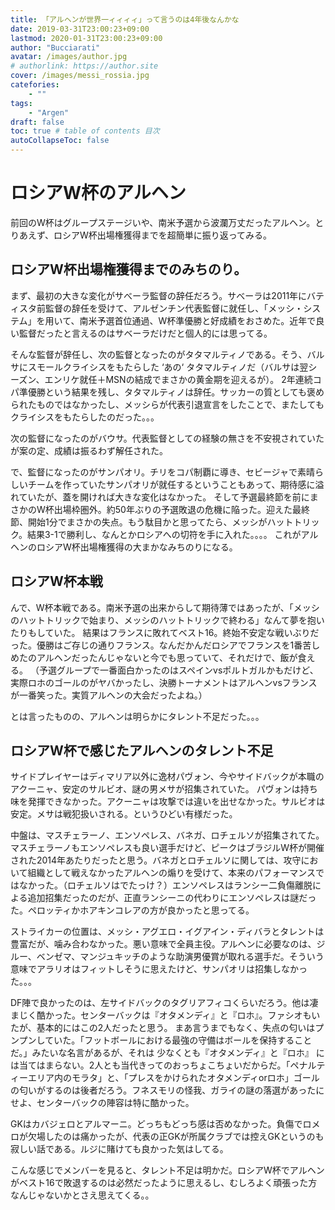 ```yaml
---
title: 「アルヘンが世界一ィィィィ」って言うのは4年後なんかな
date: 2019-03-31T23:00:23+09:00
lastmod: 2020-01-31T23:00:23+09:00
author: "Bucciarati"
avatar: /images/author.jpg
# authorlink: https://author.site
cover: /images/messi_rossia.jpg
catefories:
    - ""
tags: 
    - "Argen"
draft: false
toc: true # table of contents 目次
autoCollapseToc: false
---
```


# ロシアW杯のアルヘン


前回のW杯はグループステージいや、南米予選から波瀾万丈だったアルヘン。とりあえず、ロシアW杯出場権獲得までを超簡単に振り返ってみる。

## ロシアW杯出場権獲得までのみちのり。


まず、最初の大きな変化がサべーラ監督の辞任だろう。サべーラは2011年にバティスタ前監督の辞任を受けて、アルゼンチン代表監督に就任し、「メッシ・システム」を用いて、南米予選首位通過、W杯準優勝と好成績をおさめた。近年で良い監督だったと言えるのはサベーラだけだと個人的には思ってる。

そんな監督が辞任し、次の監督となったのがタタマルティノである。そう、バルサにスモールクライシスをもたらした ‘あの‘ タタマルティノだ（バルサは翌シーズン、エンリケ就任＋MSNの結成でまさかの黄金期を迎えるが）。
2年連続コパ準優勝という結果を残し、タタマルティノは辞任。サッカーの質としても褒められたものではなかったし、メッシらが代表引退宣言をしたことで、またしてもクライシスをもたらしたのだった。。。

次の監督になったのがバウサ。代表監督としての経験の無さを不安視されていたが案の定、成績は振るわず解任された。

で、監督になったのがサンパオリ。チリをコパ制覇に導き、セビージャで素晴らしいチームを作っていたサンパオリが就任するということもあって、期待感に溢れていたが、蓋を開ければ大きな変化はなかった。
そして予選最終節を前にまさかのW杯出場枠圏外。約50年ぶりの予選敗退の危機に陥った。迎えた最終節、開始1分でまさかの失点。もう駄目かと思ってたら、メッシがハットトリック。結果3-1で勝利し、なんとかロシアへの切符を手に入れた。。。。
これがアルヘンのロシアW杯出場権獲得の大まかなみちのりになる。


## ロシアW杯本戦



んで、W杯本戦である。南米予選の出来からして期待薄ではあったが、「メッシのハットトリックで始まり、メッシのハットトリックで終わる」なんて夢を抱いたりもしていた。
結果はフランスに敗れてベスト16。終始不安定な戦いぶりだった。優勝はご存じの通りフランス。なんだかんだロシアでフランスを1番苦しめたのアルヘンだったんじゃないと今でも思っていて、それだけで、飯が食える。
（予選グループで一番面白かったのはスペインvsポルトガルかもだけど、実際ロホのゴールのがヤバかったし、決勝トーナメントはアルヘンvsフランスが一番笑った。実質アルヘンの大会だったよね。）

とは言ったものの、アルヘンは明らかにタレント不足だった。。。


## ロシアW杯で感じたアルヘンのタレント不足


サイドプレイヤーはディマリア以外に逸材パヴォン、今やサイドバックが本職のアクーニャ、安定のサルビオ、謎の男メサが招集されていた。
パヴォンは持ち味を発揮できなかった。アクーニャは攻撃では違いを出せなかった。サルビオは安定。メサは戦犯扱いされる。というひどい有様だった。

中盤は、マスチェラーノ、エンソペレス、バネガ、ロチェルソが招集されてた。マスチェラーノもエンソペレスも良い選手だけど、ピークはブラジルW杯が開催された2014年あたりだったと思う。バネガとロチェルソに関しては、攻守において組織として戦えなかったアルヘンの煽りを受けて、本来のパフォーマンスではなかった。（ロチェルソはでたっけ？）エンソペレスはランシー二負傷離脱による追加招集だったのだが、正直ランシーニの代わりにエンソペレスは謎だった。ペロッティかホアキンコレアの方が良かったと思ってる。

ストライカーの位置は、メッシ・アグエロ・イグアイン・ディバラとタレントは豊富だが、噛み合わなかった。悪い意味で全員主役。アルヘンに必要なのは、ジルー、ベンゼマ、マンジュキッチのような助演男優賞が取れる選手だ。そういう意味でアラリオはフィットしそうに思えたけど、サンパオリは招集しなかった。。。


DF陣で良かったのは、左サイドバックのタグリアフィコくらいだろう。他は凄まじく酷かった。センターバックは『オタメンディ』と『ロホ』。ファシオもいたが、基本的にはこの2人だったと思う。
まあ言うまでもなく、失点の匂いはプンプンしていた。「フットボールにおける最強の守備はボールを保持することだ。」みたいな名言があるが、それは 少なくとも『オタメンディ』と『ロホ』 には当てはまらない。2人とも当代きってのおっちょこちょいだからだ。「ペナルティーエリア内のモラタ」と、「プレスをかけられたオタメンディorロホ」ゴールの匂いがするのは後者だろう。フネスモリの怪我、ガライの謎の落選があったにせよ、センターバックの陣容は特に酷かった。


GKはカバジェロとアルマーニ。どっちもどっち感は否めなかった。負傷でロメロが欠場したのは痛かったが、代表の正GKが所属クラブでは控えGKというのも寂しい話である。ルジに賭けても良かった気はしてる。


こんな感じでメンバーを見ると、タレント不足は明かだ。ロシアW杯でアルヘンがベスト16で敗退するのは必然だったように思えるし、むしろよく頑張った方なんじゃないかとさえ思えてくる。。
